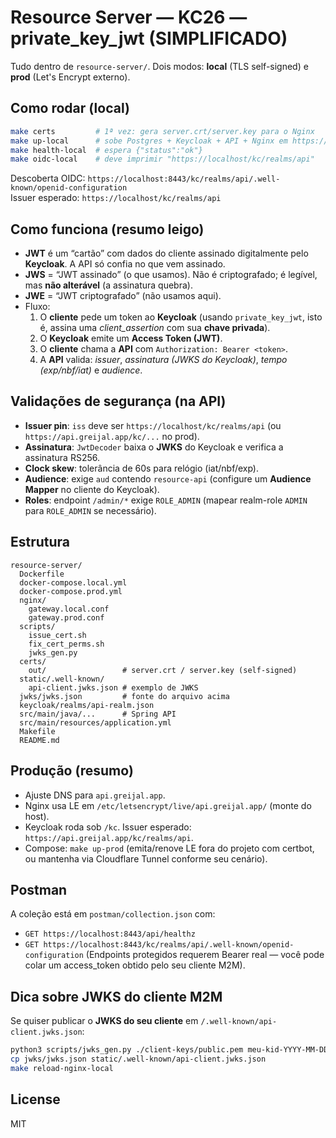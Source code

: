 # Resource Server — KC26 — private_key_jwt (SIMPLIFICADO)

Tudo dentro de `resource-server/`. Dois modos: **local** (TLS self-signed) e **prod** (Let's Encrypt externo).

## Como rodar (local)
```bash
make certs         # 1ª vez: gera server.crt/server.key para o Nginx
make up-local      # sobe Postgres + Keycloak + API + Nginx em https://localhost:8443
make health-local  # espera {"status":"ok"}
make oidc-local    # deve imprimir "https://localhost/kc/realms/api"
```

Descoberta OIDC: `https://localhost:8443/kc/realms/api/.well-known/openid-configuration`  
Issuer esperado: `https://localhost/kc/realms/api`

## Como funciona (resumo leigo)
- **JWT** é um “cartão” com dados do cliente assinado digitalmente pelo **Keycloak**. A API só confia no que vem assinado.
- **JWS** = “JWT assinado” (o que usamos). Não é criptografado; é legível, mas **não alterável** (a assinatura quebra).
- **JWE** = “JWT criptografado” (não usamos aqui).
- Fluxo:
  1. O **cliente** pede um token ao **Keycloak** (usando `private_key_jwt`, isto é, assina uma *client_assertion* com sua **chave privada**).
  2. O **Keycloak** emite um **Access Token (JWT)**.
  3. O **cliente** chama a **API** com `Authorization: Bearer <token>`.
  4. A **API** valida: *issuer*, *assinatura (JWKS do Keycloak)*, *tempo (exp/nbf/iat)* e *audience*.

## Validações de segurança (na API)
- **Issuer pin**: `iss` deve ser `https://localhost/kc/realms/api` (ou `https://api.greijal.app/kc/...` no prod).
- **Assinatura**: `JwtDecoder` baixa o **JWKS** do Keycloak e verifica a assinatura RS256.
- **Clock skew**: tolerância de 60s para relógio (iat/nbf/exp).
- **Audience**: exige `aud` contendo `resource-api` (configure um **Audience Mapper** no cliente do Keycloak).
- **Roles**: endpoint `/admin/*` exige `ROLE_ADMIN` (mapear realm-role `ADMIN` para `ROLE_ADMIN` se necessário).

## Estrutura
```
resource-server/
  Dockerfile
  docker-compose.local.yml
  docker-compose.prod.yml
  nginx/
    gateway.local.conf
    gateway.prod.conf
  scripts/
    issue_cert.sh
    fix_cert_perms.sh
    jwks_gen.py
  certs/
    out/                 # server.crt / server.key (self-signed)
  static/.well-known/
    api-client.jwks.json # exemplo de JWKS
  jwks/jwks.json         # fonte do arquivo acima
  keycloak/realms/api-realm.json
  src/main/java/...      # Spring API
  src/main/resources/application.yml
  Makefile
  README.md
```

## Produção (resumo)
- Ajuste DNS para `api.greijal.app`.
- Nginx usa LE em `/etc/letsencrypt/live/api.greijal.app/` (monte do host).
- Keycloak roda sob `/kc`. Issuer esperado: `https://api.greijal.app/kc/realms/api`.
- Compose: `make up-prod` (emita/renove LE fora do projeto com certbot, ou mantenha via Cloudflare Tunnel conforme seu cenário).

## Postman
A coleção está em `postman/collection.json` com:
- `GET https://localhost:8443/api/healthz`
- `GET https://localhost:8443/kc/realms/api/.well-known/openid-configuration`
(Endpoints protegidos requerem Bearer real — você pode colar um access_token obtido pelo seu cliente M2M).

## Dica sobre JWKS do cliente M2M
Se quiser publicar o **JWKS do seu cliente** em `/.well-known/api-client.jwks.json`:
```bash
python3 scripts/jwks_gen.py ./client-keys/public.pem meu-kid-YYYY-MM-DD > jwks/jwks.json
cp jwks/jwks.json static/.well-known/api-client.jwks.json
make reload-nginx-local
```

## License
MIT
